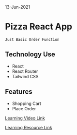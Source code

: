 13-Jun-2021
# Pizza React App 
`Just Basic Order Function`

## Technology Use
- React
- React Router 
- Tailwind CSS


## Features
* Shopping Cart
* Place Order



[Learning Video Link](https://www.youtube.com/watch?v=MfhZJcTOy1A)

[Learning Resource Link](https://github.com/codersgyan/react-shopping-cart)


